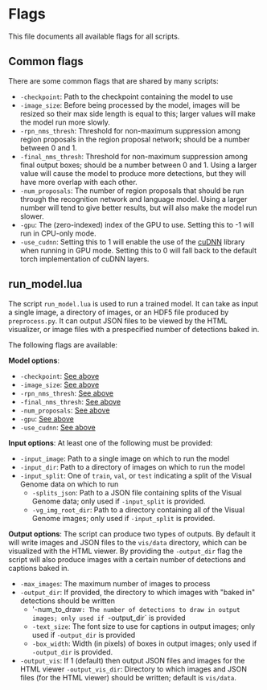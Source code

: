 # Flags
This file documents all available flags for all scripts.

## Common flags
There are some common flags that are shared by many scripts:

- `-checkpoint`: Path to the checkpoint containing the model to use
- `-image_size`: Before being processed by the model, images will be resized so their max side length is equal to this;
  larger values will make the model run more slowly.
- `-rpn_nms_thresh`: Threshold for non-maximum suppression among region proposals in the region proposal network; should
   be a number between 0 and 1.
- `-final_nms_thresh`: Threshold for non-maximum suppression among final output boxes; should be a number between 0 and 1.
  Using a larger value will cause the model to produce more detections, but they will have more overlap with each other.
- `-num_proposals`: The number of region proposals that should be run through the recognition network and language model.
  Using a larger number will tend to give better results, but will also make the model run slower.
- `-gpu`: The (zero-indexed) index of the GPU to use. Setting this to -1 will run in CPU-only mode.
- `-use_cudnn`: Setting this to 1 will enable the use of the [cuDNN](https://developer.nvidia.com/cudnn) library when
  running in GPU mode. Setting this to 0 will fall back to the default torch implementation of cuDNN layers.

## run_model.lua
The script `run_model.lua` is used to run a trained model. It can take as input a single image, a directory of images, or
an HDF5 file produced by `preprocess.py`. It can output JSON files to be viewed by the HTML visualizer, or image files with
a prespecified number of detections baked in.

The following flags are available:

**Model options**:
- `-checkpoint`: [See above](#common-flags)
- `-image_size`: [See above](#common-flags)
- `-rpn_nms_thresh`: [See above](#common-flags)
- `-final_nms_thresh`: [See above](#common-flags)
- `-num_proposals`: [See above](#common-flags)
- `-gpu`: [See above](#common-flags)
- `-use_cudnn`: [See above](#common-flags)

**Input options**:
At least one of the following must be provided:
- `-input_image`: Path to a single image on which to run the model
- `-input_dir`: Path to a directory of images on which to run the model
- `-input_split`: One of `train`, `val`, or `test` indicating a split of the Visual Genome data on which to run
  - `-splits_json`: Path to a JSON file containing splits of the Visual Genome data; only used if `-input_split`
     is provided.
  - `-vg_img_root_dir`: Path to a directory containing all of the Visual Genome images; only used if `-input_split`
    is provided.
    
**Output options**:
The script can produce two types of outputs. By default it will write images and JSON files to the `vis/data`
directory, which can be visualized with the HTML viewer. By providing the `-output_dir` flag the script will also
produce images with a certain number of detections and captions baked in.
- `-max_images`: The maximum number of images to process
- `-output_dir`: If provided, the directory to which images with "baked in" detections should be written
  - '-num_to_draw`: The number of detections to draw in output images; only used if `-output_dir` is provided
  - `-text_size`: The font size to use for captions in output images; only used if `-output_dir` is provided
  - `-box_width`: Width (in pixels) of boxes in output images; only used if `-output_dir` is provided.
- `-output_vis`: If 1 (default) then output JSON files and images for the HTML viewer
  `-output_vis_dir`: Directory to which images and JSON files (for the HTML viewer) should be written;
  default is `vis/data`.
